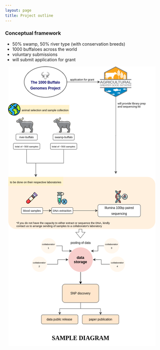 ```yaml
---
layout: page
title: Project outline
---
```


### Conceptual framework

- 50% swamp, 50% river type (with conservation breeds)
- 1000 buffaloes across the world
- voluntary submissions
- will submit application for grant

<p align="center">
  <img src="/assets/img/method_framework.png"/>
</p>